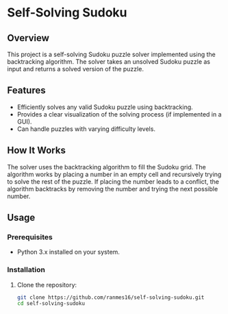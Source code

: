 # Self-Solving Sudoku

## Overview

This project is a self-solving Sudoku puzzle solver implemented using the backtracking algorithm. The solver takes an unsolved Sudoku puzzle as input and returns a solved version of the puzzle.

## Features

- Efficiently solves any valid Sudoku puzzle using backtracking.
- Provides a clear visualization of the solving process (if implemented in a GUI).
- Can handle puzzles with varying difficulty levels.

## How It Works

The solver uses the backtracking algorithm to fill the Sudoku grid. The algorithm works by placing a number in an empty cell and recursively trying to solve the rest of the puzzle. If placing the number leads to a conflict, the algorithm backtracks by removing the number and trying the next possible number.

## Usage

### Prerequisites

- Python 3.x installed on your system.

### Installation

1. Clone the repository:
   ```bash
   git clone https://github.com/ranmes16/self-solving-sudoku.git
   cd self-solving-sudoku
